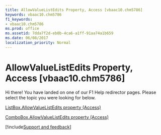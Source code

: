 ```yaml
---
title: AllowValueListEdits Property, Access [vbaac10.chm5786]
keywords: vbaac10.chm5786
f1_keywords:
- vbaac10.chm5786
ms.prod: office
ms.assetid: 7dda7f2d-eb0b-4ca6-a1ff-91aa74a1b659
ms.date: 06/08/2017
localization_priority: Normal
---
```



# AllowValueListEdits Property, Access [vbaac10.chm5786]

Hi there! You have landed on one of our F1 Help redirector pages. Please select the topic you were looking for below.

[ListBox.AllowValueListEdits property (Access)](http://msdn.microsoft.com/library/cab2ec6f-affb-5111-af5e-6f3638189dff%28Office.15%29.aspx)

[ComboBox.AllowValueListEdits property (Access)](http://msdn.microsoft.com/library/558ba7aa-b3b2-4fe8-7338-8e9fbef19159%28Office.15%29.aspx)

[!include[Support and feedback](~/includes/feedback-boilerplate.md)]